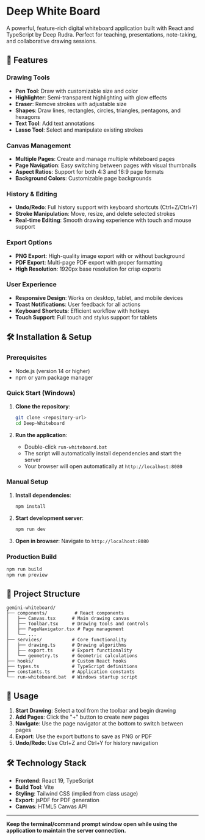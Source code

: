 
# Deep White Board

A powerful, feature-rich digital whiteboard application built with React and TypeScript by Deep Rudra. Perfect for teaching, presentations, note-taking, and collaborative drawing sessions.

## 🚀 Features

### Drawing Tools
- **Pen Tool**: Draw with customizable size and color
- **Highlighter**: Semi-transparent highlighting with glow effects
- **Eraser**: Remove strokes with adjustable size
- **Shapes**: Draw lines, rectangles, circles, triangles, pentagons, and hexagons
- **Text Tool**: Add text annotations
- **Lasso Tool**: Select and manipulate existing strokes

### Canvas Management
- **Multiple Pages**: Create and manage multiple whiteboard pages
- **Page Navigation**: Easy switching between pages with visual thumbnails
- **Aspect Ratios**: Support for both 4:3 and 16:9 page formats
- **Background Colors**: Customizable page backgrounds

### History & Editing
- **Undo/Redo**: Full history support with keyboard shortcuts (Ctrl+Z/Ctrl+Y)
- **Stroke Manipulation**: Move, resize, and delete selected strokes
- **Real-time Editing**: Smooth drawing experience with touch and mouse support

### Export Options
- **PNG Export**: High-quality image export with or without background
- **PDF Export**: Multi-page PDF export with proper formatting
- **High Resolution**: 1920px base resolution for crisp exports

### User Experience
- **Responsive Design**: Works on desktop, tablet, and mobile devices
- **Toast Notifications**: User feedback for all actions
- **Keyboard Shortcuts**: Efficient workflow with hotkeys
- **Touch Support**: Full touch and stylus support for tablets

## 🛠️ Installation & Setup

### Prerequisites
- Node.js (version 14 or higher)
- npm or yarn package manager

### Quick Start (Windows)
1. **Clone the repository**:
   ```bash
   git clone <repository-url>
   cd Deep-Whiteboard
   ```

2. **Run the application**:
   - Double-click `run-whiteboard.bat` 
   - The script will automatically install dependencies and start the server
   - Your browser will open automatically at `http://localhost:8080`

### Manual Setup
1. **Install dependencies**:
   ```bash
   npm install
   ```

2. **Start development server**:
   ```bash
   npm run dev
   ```

3. **Open in browser**:
   Navigate to `http://localhost:8080`

### Production Build
```bash
npm run build
npm run preview
```

## 📁 Project Structure

```
gemini-whiteboard/
├── components/          # React components
│   ├── Canvas.tsx      # Main drawing canvas
│   ├── Toolbar.tsx     # Drawing tools and controls
│   ├── PageNavigator.tsx # Page management
│   └── ...
├── services/           # Core functionality
│   ├── drawing.ts      # Drawing algorithms
│   ├── export.ts       # Export functionality
│   └── geometry.ts     # Geometric calculations
├── hooks/              # Custom React hooks
├── types.ts            # TypeScript definitions
├── constants.ts        # Application constants
└── run-whiteboard.bat  # Windows startup script
```

## 🎨 Usage

1. **Start Drawing**: Select a tool from the toolbar and begin drawing
2. **Add Pages**: Click the "+" button to create new pages
3. **Navigate**: Use the page navigator at the bottom to switch between pages
4. **Export**: Use the export buttons to save as PNG or PDF
5. **Undo/Redo**: Use Ctrl+Z and Ctrl+Y for history navigation

## 🛠️ Technology Stack

- **Frontend**: React 19, TypeScript
- **Build Tool**: Vite
- **Styling**: Tailwind CSS (implied from class usage)
- **Export**: jsPDF for PDF generation
- **Canvas**: HTML5 Canvas API
---

**Keep the terminal/command prompt window open while using the application to maintain the server connection.**
